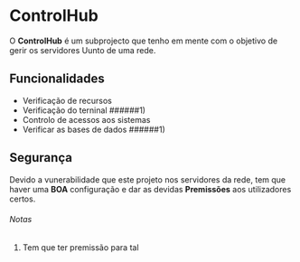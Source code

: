 # ControlHub
  O **ControlHub** é um subprojecto que tenho em mente com o objetivo de gerir os servidores Uunto de uma rede.

## Funcionalidades
  - Verificação de recursos
  - Verificação do terninal ######1)
  - Controlo de acessos aos sistemas
  - Verificar as bases de dados ######1)

## Segurança
  Devido a vunerabilidade que este projeto nos servidores da rede, tem que haver uma **BOA** configuração e dar as devidas **Premissões** aos utilizadores certos.

###### Notas
1) Tem que ter premissão para tal
